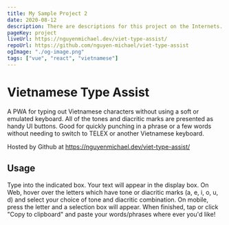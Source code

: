```yaml
---
title: My Sample Project 2
date: 2020-08-12
description: There are descriptions for this project on the Internets.
pageKey: project
liveUrl: https://nguyenmichael.dev/viet-type-assist/
repoUrl: https://github.com/nguyen-michael/viet-type-assist
ogImage: "./og-image.png"
tags: ["vue", "react", "vietnamese"]
---
```

# Vietnamese Type Assist

A PWA for typing out Vietnamese characters without using a soft or emulated keyboard. All of the tones and diacritic marks are presented as handy UI buttons. Good for quickly punching in a phrase or a few words without needing to switch to TELEX or another Vietnamese keyboard.

Hosted by Github at https://nguyenmichael.dev/viet-type-assist/

## Usage

Type into the indicated box. Your text will appear in the display box. On Web, hover over the letters which have tone or diacritic marks (a, e, i, o, u, d) and select your choice of tone and diacritic combination. On mobile, press the letter and a selection box will appear. When finished, tap or click "Copy to clipboard" and paste your words/phrases where ever you'd like!